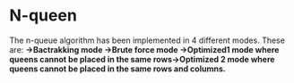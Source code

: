 # N-queen
The n-queue algorithm has been implemented in 4 different modes. These are: <b>->Bactrakking mode<b> ->Brute force mode <b>->Optimized1 mode where queens cannot be placed in the same rows<b>->Optimized 2 mode where queens cannot be placed in the same rows and columns.
